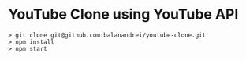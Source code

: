 # YouTube Clone using YouTube API

	> git clone git@github.com:balanandrei/youtube-clone.git
	> npm install
	> npm start

